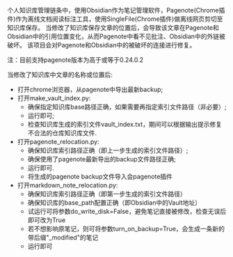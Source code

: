 个人知识库管理链条中，使用Obsidian作为笔记管理软件，Pagenote(Chrome插件)作为离线文档阅读标注工具，使用SingleFile(Chrome插件)做离线网页剪切至知识库保存。
当修改了知识库保存文章的位置后，会导致该文章在Pagenote和Obsidian中的引用位置变化，从而Pagenote中看不见批注、Obsidian中的外链被破坏。
该项目会对Pagenote和Obsidian中的被破坏的连接进行修复。

注：目前支持pagenote版本为高于或等于0.24.0.2

当修改了知识库中文章的名称或位置后:

* 打开chrome浏览器，从pagenote中导出最新backup;
* 打开make_vault_index.py:
    * 确保指定知识库base路径正确，如果需要再指定索引文件路径（非必要）;
    * 运行即可;
    * 检查知识库生成的索引文件vault_index.txt，期间可以根据输出提示修复不合法的仓库知识库文件.
* 打开pagenote_relocation.py:
    * 确保知识库索引路径正确（即上一步生成的索引文件路径）;
    * 确保使用了pagenote最新导出的backup文件路径正确;
    * 运行即可.
    * 将生成的pagenote backup文件导入会pagenote插件
* 打开markdown_note_relocation.py:
    * 确保知识库索引路径正确（即第一步生成的索引文件路径）
    * 确保知识库的base_path配置正确（即Obsidian中的Vault地址）
    * 试运行可将参数do_write_disk=False，避免笔记直接被修改，检查无误后即可改为True
    * 若不想影响原笔记，则可将参数turn_on_backup=True，会生成一条新的带后缀"_modified"的笔记
    * 运行即可 
